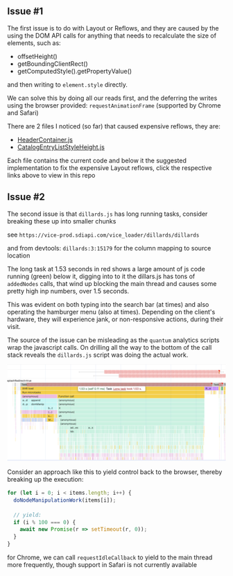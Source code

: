 ## Issue #1

The first issue is to do with Layout or Reflows, and they are caused by the using the DOM API calls for anything that needs to recalculate the size of elements, such as:
- offsetHeight()
- getBoundingClientRect()
- getComputedStyle().getPropertyValue()

and then writing to `element.style` directly.

We can solve this by doing all our reads first, and the deferring the writes using the browser provided: `requestAnimationFrame` (supported by Chrome and Safari)

There are 2 files I noticed (so far) that caused expensive reflows, they are:
- [HeaderContainer.js](./src/HeaderContainer.js)
- [CatalogEntryListStyleHeight.js](./src/CatalogEntryListStyleHeight.js)

Each file contains the current code and below it the suggested implementation to fix the expensive Layout reflows, click the respective links above to view in this repo


## Issue #2


The second issue is that `dillards.js` has long running tasks, consider breaking these up into smaller chunks

see `https://vice-prod.sdiapi.com/vice_loader/dillards/dillards`

and from devtools: `dillards:3:15179` for the column mapping to source location


The long task at 1.53 seconds in red shows a large amount of js code running (green) below it, digging into to it the dillars.js has tons of `addedNodes` calls, that wind up blocking the main thread and causes some pretty high inp numbers, over 1.5 seconds.

This was evident on both typing into the search bar (at times) and also operating the hamburger menu (also at times).  Depending on the client's hardware, they will experience jank, or non-responsive actions, during their visit.

The source of the issue can be misleading as the `quantum` analytics scripts wrap the javascript calls.  On drilling all the way to the bottom of the call stack reveals the `dillards.js` script was doing the actual work.

![long-task-blocking-thread](./long-task-blocking.png)


Consider an approach like this to yield control back to the browser, thereby breaking up the execution:

```js
for (let i = 0; i < items.length; i++) {
  doNodeManipulationWork(items[i]);

  // yield:
  if (i % 100 === 0) {
    await new Promise(r => setTimeout(r, 0));
  }
}
```

for Chrome, we can call `requestIdleCallback` to yield to the main thread more frequently, though support in Safari is not currently available
